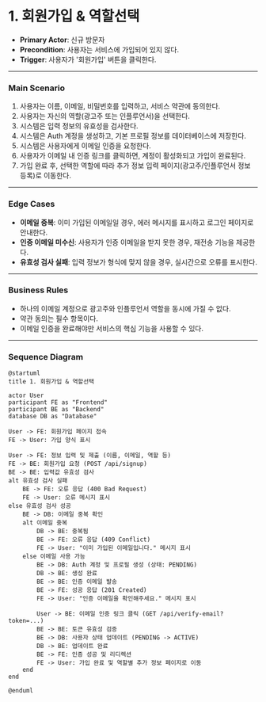 # 1. 회원가입 & 역할선택

- **Primary Actor**: 신규 방문자
- **Precondition**: 사용자는 서비스에 가입되어 있지 않다.
- **Trigger**: 사용자가 '회원가입' 버튼을 클릭한다.

---

### Main Scenario

1. 사용자는 이름, 이메일, 비밀번호를 입력하고, 서비스 약관에 동의한다.
2. 사용자는 자신의 역할(광고주 또는 인플루언서)을 선택한다.
3. 시스템은 입력 정보의 유효성을 검사한다.
4. 시스템은 Auth 계정을 생성하고, 기본 프로필 정보를 데이터베이스에 저장한다.
5. 시스템은 사용자에게 이메일 인증을 요청한다.
6. 사용자가 이메일 내 인증 링크를 클릭하면, 계정이 활성화되고 가입이 완료된다.
7. 가입 완료 후, 선택한 역할에 따라 추가 정보 입력 페이지(광고주/인플루언서 정보 등록)로 이동한다.

---

### Edge Cases

- **이메일 중복**: 이미 가입된 이메일일 경우, 에러 메시지를 표시하고 로그인 페이지로 안내한다.
- **인증 이메일 미수신**: 사용자가 인증 이메일을 받지 못한 경우, 재전송 기능을 제공한다.
- **유효성 검사 실패**: 입력 정보가 형식에 맞지 않을 경우, 실시간으로 오류를 표시한다.

---

### Business Rules

- 하나의 이메일 계정으로 광고주와 인플루언서 역할을 동시에 가질 수 없다.
- 약관 동의는 필수 항목이다.
- 이메일 인증을 완료해야만 서비스의 핵심 기능을 사용할 수 있다.

---

### Sequence Diagram

```plantuml
@startuml
title 1. 회원가입 & 역할선택

actor User
participant FE as "Frontend"
participant BE as "Backend"
database DB as "Database"

User -> FE: 회원가입 페이지 접속
FE -> User: 가입 양식 표시

User -> FE: 정보 입력 및 제출 (이름, 이메일, 역할 등)
FE -> BE: 회원가입 요청 (POST /api/signup)
BE -> BE: 입력값 유효성 검사
alt 유효성 검사 실패
    BE -> FE: 오류 응답 (400 Bad Request)
    FE -> User: 오류 메시지 표시
else 유효성 검사 성공
    BE -> DB: 이메일 중복 확인
    alt 이메일 중복
        DB -> BE: 중복됨
        BE -> FE: 오류 응답 (409 Conflict)
        FE -> User: "이미 가입된 이메일입니다." 메시지 표시
    else 이메일 사용 가능
        BE -> DB: Auth 계정 및 프로필 생성 (상태: PENDING)
        DB -> BE: 생성 완료
        BE -> BE: 인증 이메일 발송
        BE -> FE: 성공 응답 (201 Created)
        FE -> User: "인증 이메일을 확인해주세요." 메시지 표시

        User -> BE: 이메일 인증 링크 클릭 (GET /api/verify-email?token=...)
        BE -> BE: 토큰 유효성 검증
        BE -> DB: 사용자 상태 업데이트 (PENDING -> ACTIVE)
        DB -> BE: 업데이트 완료
        BE -> FE: 인증 성공 및 리디렉션
        FE -> User: 가입 완료 및 역할별 추가 정보 페이지로 이동
    end
end

@enduml
```
